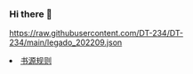### Hi there 👋

https://raw.githubusercontent.com/DT-234/DT-234/main/legado_202209.json

<li><a href="legado://import/bookSource?src=https://raw.githubusercontent.com/DT-234/DT-234/main/legado_202209.json" rel="nofollow">书源规则</a></li>


<!--
**DT-234/DT-234** is a ✨ _special_ ✨ repository because its `README.md` (this file) appears on your GitHub profile.

Here are some ideas to get you started:

- 🔭 I’m currently working on ...
- 🌱 I’m currently learning ...
- 👯 I’m looking to collaborate on ...
- 🤔 I’m looking for help with ...
- 💬 Ask me about ...
- 📫 How to reach me: ...
- 😄 Pronouns: ...
- ⚡ Fun fact: ...
-->
